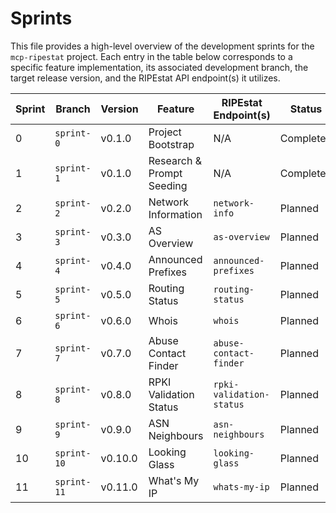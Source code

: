 # Sprints

This file provides a high-level overview of the development sprints for the `mcp-ripestat` project. Each entry in the table below corresponds to a specific feature implementation, its associated development branch, the target release version, and the RIPEstat API endpoint(s) it utilizes.

| Sprint | Branch | Version | Feature | RIPEstat Endpoint(s) | Status |
|--------|--------|---------|---------|----------------------|--------|
| 0 | `sprint-0` | v0.1.0 | Project Bootstrap | N/A | Completed |
| 1 | `sprint-1` | v0.1.0 | Research & Prompt Seeding | N/A | Completed |
| 2 | `sprint-2` | v0.2.0 | Network Information | `network-info` | Planned |
| 3 | `sprint-3` | v0.3.0 | AS Overview | `as-overview` | Planned |
| 4 | `sprint-4` | v0.4.0 | Announced Prefixes | `announced-prefixes` | Planned |
| 5 | `sprint-5` | v0.5.0 | Routing Status | `routing-status` | Planned |
| 6 | `sprint-6` | v0.6.0 | Whois | `whois` | Planned |
| 7 | `sprint-7` | v0.7.0 | Abuse Contact Finder | `abuse-contact-finder` | Planned |
| 8 | `sprint-8` | v0.8.0 | RPKI Validation Status | `rpki-validation-status` | Planned |
| 9 | `sprint-9` | v0.9.0 | ASN Neighbours | `asn-neighbours` | Planned |
| 10 | `sprint-10` | v0.10.0 | Looking Glass | `looking-glass` | Planned |
| 11 | `sprint-11` | v0.11.0 | What's My IP | `whats-my-ip` | Planned |
